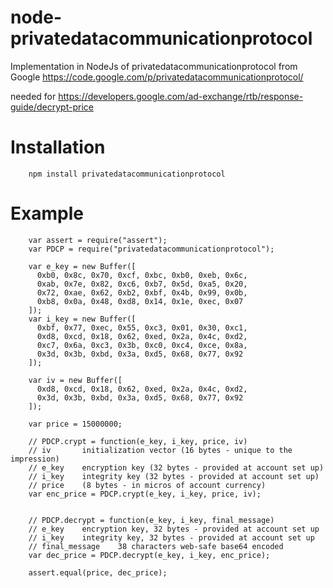 node-privatedatacommunicationprotocol
=====================================

Implementation in NodeJs of privatedatacommunicationprotocol from Google
https://code.google.com/p/privatedatacommunicationprotocol/

needed for https://developers.google.com/ad-exchange/rtb/response-guide/decrypt-price

Installation
============

		npm install privatedatacommunicationprotocol
		
Example
=======

		var assert = require("assert");
		var PDCP = require("privatedatacommunicationprotocol");

		var e_key = new Buffer([
		  0xb0, 0x8c, 0x70, 0xcf, 0xbc, 0xb0, 0xeb, 0x6c,
		  0xab, 0x7e, 0x82, 0xc6, 0xb7, 0x5d, 0xa5, 0x20,
		  0x72, 0xae, 0x62, 0xb2, 0xbf, 0x4b, 0x99, 0x0b,
		  0xb8, 0x0a, 0x48, 0xd8, 0x14, 0x1e, 0xec, 0x07
		]);
		var i_key = new Buffer([
		  0xbf, 0x77, 0xec, 0x55, 0xc3, 0x01, 0x30, 0xc1,
		  0xd8, 0xcd, 0x18, 0x62, 0xed, 0x2a, 0x4c, 0xd2,
		  0xc7, 0x6a, 0xc3, 0x3b, 0xc0, 0xc4, 0xce, 0x8a,
		  0x3d, 0x3b, 0xbd, 0x3a, 0xd5, 0x68, 0x77, 0x92
		]);

		var iv = new Buffer([
		  0xd8, 0xcd, 0x18, 0x62, 0xed, 0x2a, 0x4c, 0xd2,
		  0x3d, 0x3b, 0xbd, 0x3a, 0xd5, 0x68, 0x77, 0x92
		]);

		var price = 15000000;

		// PDCP.crypt = function(e_key, i_key, price, iv)
		// iv		initialization vector (16 bytes - unique to the impression)
		// e_key	encryption key (32 bytes - provided at account set up)
		// i_key	integrity key (32 bytes - provided at account set up)
		// price	(8 bytes - in micros of account currency)
		var enc_price = PDCP.crypt(e_key, i_key, price, iv);


		// PDCP.decrypt = function(e_key, i_key, final_message)
		// e_key	encryption key, 32 bytes - provided at account set up
		// i_key	integrity key, 32 bytes - provided at account set up
		// final_message	38 characters web-safe base64 encoded
		var dec_price = PDCP.decrypt(e_key, i_key, enc_price);

		assert.equal(price, dec_price);
